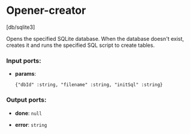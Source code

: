 # Opener-creator

[db/sqlite3]

Opens the specified SQLite database. When the database doesn't exist, creates it and runs the specified SQL script to create tables.

### Input ports:

* __params__: 
    ```
    {"dbId" :string, "filename" :string, "initSql" :string}
    ```

### Output ports:

* __done__: `null`


* __error__: `string`

